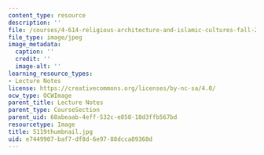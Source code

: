 ```yaml
---
content_type: resource
description: ''
file: /courses/4-614-religious-architecture-and-islamic-cultures-fall-2002/e7449907baf7df8d6e9788dcca89368d_5119thumbnail.jpg
file_type: image/jpeg
image_metadata:
  caption: ''
  credit: ''
  image-alt: ''
learning_resource_types:
- Lecture Notes
license: https://creativecommons.org/licenses/by-nc-sa/4.0/
ocw_type: OCWImage
parent_title: Lecture Notes
parent_type: CourseSection
parent_uid: 68abeaab-4eff-532c-e858-18d3ffb567bd
resourcetype: Image
title: 5119thumbnail.jpg
uid: e7449907-baf7-df8d-6e97-88dcca89368d
---
```

